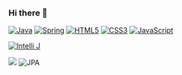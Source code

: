 ### Hi there 👋

<!--
**yujuyamelong/yujuyamelong** is a ✨ _special_ ✨ repository because its `README.md` (this file) appears on your GitHub profile.

Here are some ideas to get you started:

- 🔭 I’m currently working on ...
- 🌱 I’m currently learning ...
- 👯 I’m looking to collaborate on ...
- 🤔 I’m looking for help with ...
- 💬 Ask me about ...
- 📫 How to reach me: ...
- 😄 Pronouns: ...
- ⚡ Fun fact: ...
-->
<a target="_blank" rel="noopener noreferrer nofollow" href="https://camo.githubusercontent.com/3873ec3e7c1513b8d1ef6b039f3df34bbeb4d9d6a2ce4d642e30b50b55cb20e9/68747470733a2f2f696d672e736869656c64732e696f2f62616467652f4a4156412d3030303f7374796c653d666f722d7468652d6261646765266c6f676f3d6a617661266c6f676f436f6c6f723d7768697465"><img src="https://camo.githubusercontent.com/3873ec3e7c1513b8d1ef6b039f3df34bbeb4d9d6a2ce4d642e30b50b55cb20e9/68747470733a2f2f696d672e736869656c64732e696f2f62616467652f4a4156412d3030303f7374796c653d666f722d7468652d6261646765266c6f676f3d6a617661266c6f676f436f6c6f723d7768697465" alt="Java" data-canonical-src="https://img.shields.io/badge/JAVA-000?style=for-the-badge&amp;logo=java&amp;logoColor=white" style="max-width: 100%;"></a> <a target="_blank" rel="noopener noreferrer nofollow" href="https://camo.githubusercontent.com/c55747b03cb4f46325bc745bf776ebd036a977b484fd82c404c1a52578e970f8/68747470733a2f2f696d672e736869656c64732e696f2f62616467652f537072696e672d3030303f7374796c653d666f722d7468652d6261646765266c6f676f3d737072696e67266c6f676f436f6c6f723d7768697465"><img src="https://camo.githubusercontent.com/c55747b03cb4f46325bc745bf776ebd036a977b484fd82c404c1a52578e970f8/68747470733a2f2f696d672e736869656c64732e696f2f62616467652f537072696e672d3030303f7374796c653d666f722d7468652d6261646765266c6f676f3d737072696e67266c6f676f436f6c6f723d7768697465" alt="Spring" data-canonical-src="https://img.shields.io/badge/Spring-000?style=for-the-badge&amp;logo=spring&amp;logoColor=white" style="max-width: 100%;"></a> <a target="_blank" rel="noopener noreferrer nofollow" href="https://camo.githubusercontent.com/edef214b7002981aa1481c5041920a3fcd1cecacc4df4d86e5ca79e6e89ab9bc/68747470733a2f2f696d672e736869656c64732e696f2f62616467652f68746d6c352d3030303f7374796c653d666f722d7468652d6261646765266c6f676f3d68746d6c35266c6f676f436f6c6f723d7768697465"><img src="https://camo.githubusercontent.com/edef214b7002981aa1481c5041920a3fcd1cecacc4df4d86e5ca79e6e89ab9bc/68747470733a2f2f696d672e736869656c64732e696f2f62616467652f68746d6c352d3030303f7374796c653d666f722d7468652d6261646765266c6f676f3d68746d6c35266c6f676f436f6c6f723d7768697465" alt="HTML5" data-canonical-src="https://img.shields.io/badge/html5-000?style=for-the-badge&amp;logo=html5&amp;logoColor=white" style="max-width: 100%;"></a> <a target="_blank" rel="noopener noreferrer nofollow" href="https://camo.githubusercontent.com/b4b8c72027d88dd89d2ab064a1749d2a600b013a3fa0948d6bce380baeb62d23/68747470733a2f2f696d672e736869656c64732e696f2f62616467652f637373332d3030303f7374796c653d666f722d7468652d6261646765266c6f676f3d63737333266c6f676f436f6c6f723d7768697465"><img src="https://camo.githubusercontent.com/b4b8c72027d88dd89d2ab064a1749d2a600b013a3fa0948d6bce380baeb62d23/68747470733a2f2f696d672e736869656c64732e696f2f62616467652f637373332d3030303f7374796c653d666f722d7468652d6261646765266c6f676f3d63737333266c6f676f436f6c6f723d7768697465" alt="CSS3" data-canonical-src="https://img.shields.io/badge/css3-000?style=for-the-badge&amp;logo=css3&amp;logoColor=white" style="max-width: 100%;"></a> <a target="_blank" rel="noopener noreferrer nofollow" href="https://camo.githubusercontent.com/d3e4bb4f721dee75ee1f2bd8b1d6a883f614aeb1e8247e3535562b2b5a4a9d2b/68747470733a2f2f696d672e736869656c64732e696f2f62616467652f6a6176617363726970742d3030303f7374796c653d666f722d7468652d6261646765266c6f676f3d6a617661736372697074266c6f676f436f6c6f723d7768697465"><img src="https://camo.githubusercontent.com/d3e4bb4f721dee75ee1f2bd8b1d6a883f614aeb1e8247e3535562b2b5a4a9d2b/68747470733a2f2f696d672e736869656c64732e696f2f62616467652f6a6176617363726970742d3030303f7374796c653d666f722d7468652d6261646765266c6f676f3d6a617661736372697074266c6f676f436f6c6f723d7768697465" alt="JavaScript" data-canonical-src="https://img.shields.io/badge/javascript-000?style=for-the-badge&amp;logo=javascript&amp;logoColor=white" style="max-width: 100%;"></a></td>

<a target="_blank" rel="noopener noreferrer nofollow" href="https://camo.githubusercontent.com/c55747b03cb4f46325bc745bf776ebd036a977b484fd82c404c1a52578e970f8/68747470733a2f2f696d672e736869656c64732e696f2f62616467652f537072696e672d3030303f7374796c653d666f722d7468652d6261646765266c6f676f3d737072696e67266c6f676f436f6c6f723d7768697465"><img src="https://camo.githubusercontent.com/c55747b03cb4f46325bc745bf776ebd036a977b484fd82c404c1a52578e970f8/68747470733a2f2f696d672e736869656c64732e696f2f62616467652f537072696e672d3030303f7374796c653d666f722d7468652d6261646765266c6f676f3d737072696e67266c6f676f436f6c6f723d7768697465" alt="Intelli J" data-canonical-src="https://img.shields.io/badge/Spring-000?style=for-the-badge&amp;logo=spring&amp;logoColor=white" style="max-width: 100%;"></a>

<img src="https://img.shields.io/badge/Intelli J-000000?style=for-the-badge&logo=IntelliJ IDEA&logoColor=white">

<img src="https://camo.githubusercontent.com/3873ec3e7c1513b8d1ef6b039f3df34bbeb4d9d6a2ce4d642e30b50b55cb20e9/68747470733a2f2f696d672e736869656c64732e696f2f62616467652f4a4156412d3030303f7374796c653d666f722d7468652d6261646765266c6f676f3d6a617661266c6f676f436f6c6f723d7768697465" alt="JPA" data-canonical-src="https://img.shields.io/badge/JPA-000?style=for-the-badge&amp;logo=java&amp;logoColor=white" style="max-width: 100%;">

